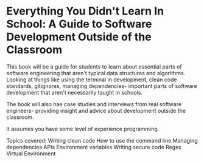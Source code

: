 <!-- #region -->
Everything You Didn't Learn In School: A Guide to Software Development Outside of the Classroom
=====================================

This book will be a guide for students to learn about essential parts of software engineering that aren't typical data structures and algorithms. Looking at things like using the terminal in development, clean code standards, gitignores, managing dependencies- important parts of software development that aren't necessarily taught in schools.

The book will also hae case studies and interviews from real software engineers- providing insight and advice about development outside the classroom.

It assumes you have some level of experience programming.

Topics covered:
Writing clean code
How to use the command line
Managing dependencies
APIs
Environment variables
Writing secure code
Regex
Virtual Environment

<!-- #endregion -->